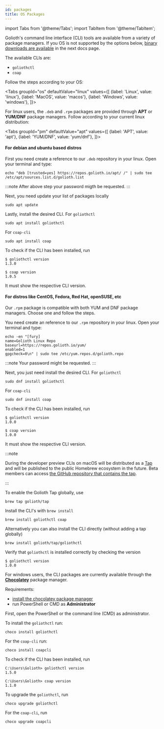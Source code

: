 ```yaml
---
id: packages
title: OS Packages
---
```


import Tabs from '@theme/Tabs';
import TabItem from '@theme/TabItem';

Golioth's command line interface (CLI) tools are available from a variety of package managers. If you OS is not supported by the options below, [binary downloads are available](/getting-started/commandline/installing/binaries) in the next docs page.

The available CLIs are:

- `goliothctl`
- `coap`

Follow the steps according to your OS:

<Tabs
groupId="os"
defaultValue="linux"
values={[
{label: 'Linux', value: 'linux'},
{label: 'MacOS', value: 'macos'},
{label: 'Windows', value: 'windows'},
]}>

<TabItem value="linux">

For linux users, the `.deb` and `.rpm` packages are provided through **APT** or **YUM/DNF** package managers. Follow according to your current linux distribution:

<Tabs
groupId="pm"
defaultValue="apt"
values={[
{label: 'APT', value: 'apt'},
{label: 'YUM/DNF', value: 'yum/dnf'},
]}>

<TabItem value="apt">

#### For debian and ubuntu based distros

First you need create a reference to our `.deb` repository in your linux. Open your terminal and type:

```shell
echo "deb [trusted=yes] https://repos.golioth.io/apt/ /" | sudo tee /etc/apt/sources.list.d/golioth.list
```

:::note
After above step your password migth be requested.
:::

Next, you need update your list of packages locally

```shell
sudo apt update
```

Lastly, install the desired CLI. For `goliothctl`

```shell
sudo apt install goliothctl
```

For `coap-cli`

```shell
sudo apt install coap
```

To check if the CLI has been installed, run

```text
$ goliothctl version
1.3.0
```

```text
$ coap version
1.0.5
```

It must show the respective CLI version.
</TabItem>

<TabItem value="yum/dnf">

#### For distros like CentOS, Fedora, Red Hat, openSUSE, etc

Our `.rpm` package is compatible with both YUM and DNF package managers. Choose one and follow the steps.

You need create an reference to our `.rpm` repository in your linux. Open your terminal and type:

```shell
echo -en "[fury]
name=Golioth Linux Repo
baseurl=https://repos.golioth.io/yum/
enabled=1
gpgcheck=0\n" | sudo tee /etc/yum.repos.d/golioth.repo
```

:::note
Your password might be requested.
:::

Next, you just need install the desired CLI. For `goliothctl`

```shell
sudo dnf install goliothctl
```

For `coap-cli`

```shell
sudo dnf install coap
```

To check if the CLI has been installed, run

```text
$ goliothctl version
1.0.0
```

```text
$ coap version
1.0.0
```

It must show the respective CLI version.
</TabItem>
</Tabs>
</TabItem>

<TabItem value="macos">

:::note

During the developer preview CLIs on macOS will be distributed as a [Tap](https://docs.brew.sh/Taps) and will be published to the public Homebrew ecosystem in the future. Beta members can access [the GitHub repository that contains the tap](https://github.com/golioth/homebrew-tap).

:::

To enable the Golioth Tap globally, use

```shell
brew tap golioth/tap
```

Install the CLI's with `brew install`

```shell
brew install goliothctl coap
```

Alternatively you can also install the CLI directly (without adding a tap globally)

```shell
brew install golioth/tap/goliothctl
```

Verify that `goliothctl` is installed correctly by checking the version

```text
$ goliothctl version
1.0.0
```

</TabItem>

<TabItem value="windows">

For windows users, the CLI packages are currently available through the **[Chocolatey](https://chocolatey.org/)** package manager.

<!-- <Tabs
groupId="pm"
defaultValue="choco"
values={[
{label: 'Chocolatey', value: 'choco'},
{label: 'Winget', value: 'winget'},
]}>

<TabItem value="choco"> -->

Requirements:

- [install the chocolatey package manager](https://chocolatey.org/install)
- run PowerShell or CMD as **Administrator**

First, open the PowerShell or the command line (CMD) as administrator.

To install the `goliothctl` run:

```shell
choco install goliothctl
```

For the `coap-cli` run:

```shell
choco install coapcli
```

To check if the CLI has been installed, run

```text
C:\Users\Golioth> goliothctl version
1.5.0
```

```text
C:\Users\Golioth> coap version
1.1.0
```

To upgrade the `goliothctl`, run

```shell
choco upgrade goliothctl
```

For the `coap-cli`, run

```shell
choco upgrade coapcli
```

<!-- </TabItem>

<TabItem value="winget">

:::note
Golioth does not have support for Windows Package Manager (aka Winget) yet. We are working on it!
:::

</TabItem>

</Tabs>  -->
</TabItem>

<!-- End OS tab -->
</Tabs>
